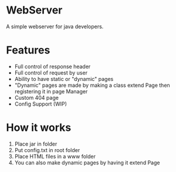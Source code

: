 WebServer
==============

A simple webserver for java developers.

Features
==========

* Full control of response header
* Full control of request by user
* Ability to have static or "dynamic" pages
* "Dynamic" pages are made by making a class extend Page then registering it in page Manager
* Custom 404 page
* Config Support (WIP)

How it works
==========
1) Place jar in folder
2) Put config.txt in root folder
3) Place HTML files in a www folder
4) You can also make dynamic pages by having it extend Page
